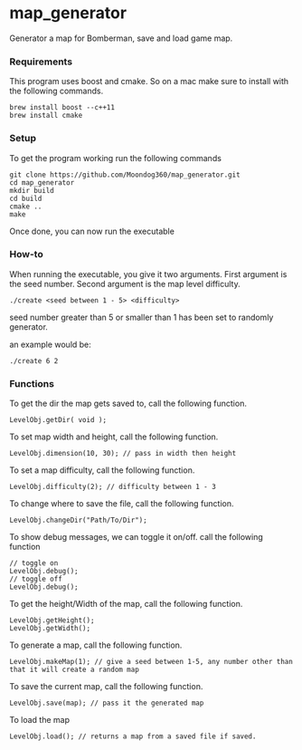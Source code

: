 # map_generator
Generator a map for Bomberman, save and load game map.

### Requirements

This program uses boost and cmake. So on a mac make sure to install with the following commands.
```
brew install boost --c++11
brew install cmake
```

### Setup

To get the program working run the following commands
```
git clone https://github.com/Moondog360/map_generator.git
cd map_generator
mkdir build
cd build
cmake ..
make
```

Once done, you can now run the executable

### How-to

When running the executable, you give it two arguments. First argument is the seed number.
Second argument is the map level difficulty.
```
./create <seed between 1 - 5> <difficulty>
```  

seed number greater than 5 or smaller than 1 has been set to randomly generator.

an example would be:
```
./create 6 2
```

### Functions

To get the dir the map gets saved to, call the following function.
```
LevelObj.getDir( void );
```  
To set map width and height, call the following function.
```
LevelObj.dimension(10, 30); // pass in width then height
```  
To set a map difficulty, call the following function.
```
LevelObj.difficulty(2); // difficulty between 1 - 3
```  
To change where to save the file, call the following function.
```
LevelObj.changeDir("Path/To/Dir");
```  
To show debug messages, we can toggle it on/off. call the following function
```
// toggle on
LevelObj.debug();
// toggle off
LevelObj.debug();
```  
To get the height/Width of the map, call the following function.
```
LevelObj.getHeight();
LevelObj.getWidth();
```  
To generate a map, call the following function.
```
LevelObj.makeMap(1); // give a seed between 1-5, any number other than that it will create a random map
```  
To save the current map, call the following function.
```
LevelObj.save(map); // pass it the generated map
```  
To load the map
```
LevelObj.load(); // returns a map from a saved file if saved.
```  


